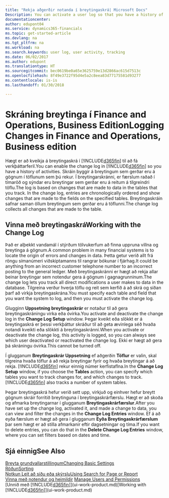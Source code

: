 ```yaml
---
title: "Rekja aðgerðir notanda í breytingaskrá| Microsoft Docs"
Description: You can activate a user log so that you have a history of any changes made to data in tracked tables.
documentationcenter: 
author: edupont04
ms.service: dynamics365-financials
ms.topic: get-started-article
ms.devlang: na
ms.tgt_pltfrm: na
ms.workload: na
ms.search.keywords: user log, user activity, tracking
ms.date: 06/02/2017
ms.author: edupont
ms.translationtype: HT
ms.sourcegitcommit: bec0619be0a65e3625759e13d2866ac615d7513c
ms.openlocfilehash: 8f49e3722f95d4e5a2c8eea83d77175581d93277
ms.contentlocale: is-is
ms.lasthandoff: 01/30/2018

---
```

# <a name="logging-changes-in-finance-and-operations-business-edition"></a><span data-ttu-id="3f57a-102">Skráning breytinga í Finance and Operations, Business Edition</span><span class="sxs-lookup"><span data-stu-id="3f57a-102">Logging Changes in Finance and Operations, Business edition</span></span> 
<span data-ttu-id="3f57a-103">Hægt er að kveikja á breytingaskrá í [!INCLUDE[d365fin](includes/d365fin_md.md)] til að fá verkþáttarferil.</span><span class="sxs-lookup"><span data-stu-id="3f57a-103">You can enable the change log in [!INCLUDE[d365fin](includes/d365fin_md.md)] so you have a history of activities.</span></span> <span data-ttu-id="3f57a-104">Skráin byggir á breytingum sem gerðar eru á gögnum í töflunum sem þú rekur. Í breytingarskránni, er færslum raðað í tímaröð og sýndar eru breytingar sem gerðar eru á reitum á tilgreindri töflu.</span><span class="sxs-lookup"><span data-stu-id="3f57a-104">The log is based on changes that are made to data in the tables that you track. In the change log, entries are chronologically ordered and show changes that are made to the fields on the specified tables.</span></span> <span data-ttu-id="3f57a-105">Breytingaskráin safnar saman öllum breytingum sem gerðar eru á töflunni.</span><span class="sxs-lookup"><span data-stu-id="3f57a-105">The change log collects all changes that are made to the table.</span></span>  

## <a name="working-with-the-change-log"></a><span data-ttu-id="3f57a-106">Vinna með breytingaskrá</span><span class="sxs-lookup"><span data-stu-id="3f57a-106">Working with the Change Log</span></span>
<span data-ttu-id="3f57a-107">Það er alþekkt vandamál í stýrðum tölvukerfum að finna uppruna villna og breytinga á gögnum.</span><span class="sxs-lookup"><span data-stu-id="3f57a-107">A common problem in many financial systems is to locate the origin of errors and changes in data.</span></span> <span data-ttu-id="3f57a-108">Þetta getur verið allt frá röngu símanúmeri viðskiptamanns til rangrar bókunar í fjárhag.</span><span class="sxs-lookup"><span data-stu-id="3f57a-108">It could be anything from an incorrect customer telephone number to an incorrect posting to the general ledger.</span></span> <span data-ttu-id="3f57a-109">Með breytingaskránni er hægt að rekja allar beinar breytingar sem notendur gera á gögnum í gagnagrunninum.</span><span class="sxs-lookup"><span data-stu-id="3f57a-109">The change log lets you track all direct modifications a user makes to data in the database.</span></span> <span data-ttu-id="3f57a-110">Tilgreina verður hverja töflu og reit sem kerfið á að skrá og síðan þarf að virkja breytingaskrána.</span><span class="sxs-lookup"><span data-stu-id="3f57a-110">You must specify each table and field that you want the system to log, and then you must activate the change log.</span></span>  

<span data-ttu-id="3f57a-111">Glugginn **Uppsetning breytingaskrár** er notaður til að gera breytingaskráningu virka eða óvirka.</span><span class="sxs-lookup"><span data-stu-id="3f57a-111">You activate and deactivate the change log in the **Change Log Setup** window.</span></span> <span data-ttu-id="3f57a-112">Þegar kveikt eða slökkt er á breytingaskrá er þessi verkþáttur skráður til að geta ævinlega séð hvaða notandi kveikti eða slökkti á breytingaskránni.</span><span class="sxs-lookup"><span data-stu-id="3f57a-112">When you activate or deactivate the change log, this activity is logged, so you can always see which user deactivated or reactivated the change log.</span></span> <span data-ttu-id="3f57a-113">Ekki er hægt að gera þá skráningu óvirka.</span><span class="sxs-lookup"><span data-stu-id="3f57a-113">This cannot be turned off.</span></span>  

<span data-ttu-id="3f57a-114">Í glugganum **Breytingaskrár Uppsetning** ef aðgerðin **Töflur** er valin, skal tilgreina hvaða töflur á að rekja breytingar fyrir og hvaða breytingar á að rekja. [!INCLUDE[d365fin](includes/d365fin_md.md)] rekur einnig númer kerfistaflna.</span><span class="sxs-lookup"><span data-stu-id="3f57a-114">In the **Change Log Setup** window, if you choose the **Tables** action, you can specify which tables you want to track changes for, and which changes to track. [!INCLUDE[d365fin](includes/d365fin_md.md)] also tracks a number of system tables.</span></span>

<span data-ttu-id="3f57a-115">Þegar breytingaskrá hefur verið sett upp, virkjuð og einhver hefur breytt gögnum skráir forritið breytinguna í breytingaskrárfærslu. Hægt er að skoða og afmarka breytingarnar í glugganum **Breytingaskrárfærslur**.</span><span class="sxs-lookup"><span data-stu-id="3f57a-115">After you have set up the change log, activated it, and made a change to data, you can view and filter the changes in the **Change Log Entries** window.</span></span> <span data-ttu-id="3f57a-116">Ef á að eyða færslum er hægt að gera í glugganum **Eyða Breytingaskrárfærslum** þar sem hægt er að stilla afmarkanir eftir dagsetningar og tíma.</span><span class="sxs-lookup"><span data-stu-id="3f57a-116">If you want to delete entries, you can do that in the **Delete Change Log Entries** window, where you can set filters based on dates and time.</span></span>  

## <a name="see-also"></a><span data-ttu-id="3f57a-117">Sjá einnig</span><span class="sxs-lookup"><span data-stu-id="3f57a-117">See Also</span></span>
[<span data-ttu-id="3f57a-118">Breyta grundvallarstillingum</span><span class="sxs-lookup"><span data-stu-id="3f57a-118">Changing Basic Settings</span></span>](ui-change-basic-settings.md)  
[<span data-ttu-id="3f57a-119">Röðun</span><span class="sxs-lookup"><span data-stu-id="3f57a-119">Sorting</span></span>](ui-sorting.md)  
[<span data-ttu-id="3f57a-120">Notkun Leit að síðu eða skýrslu</span><span class="sxs-lookup"><span data-stu-id="3f57a-120">Using Search for Page or Report</span></span>](ui-search.md)  
<span data-ttu-id="3f57a-121">[Vinna með notendur og heimildir](ui-how-users-permissions.md)  </span><span class="sxs-lookup"><span data-stu-id="3f57a-121">[Manage Users and Permissions](ui-how-users-permissions.md)  </span></span>  
<span data-ttu-id="3f57a-122">[Unnið með [!INCLUDE[d365fin](includes/d365fin_md.md)]](ui-work-product.md)</span><span class="sxs-lookup"><span data-stu-id="3f57a-122">[Working with [!INCLUDE[d365fin](includes/d365fin_md.md)]](ui-work-product.md)</span></span>  

